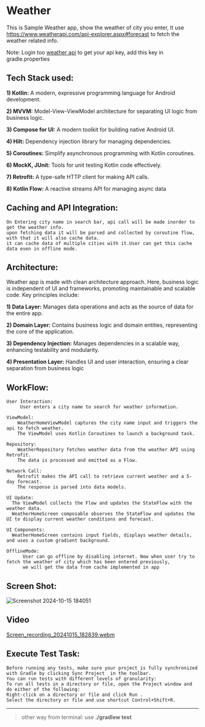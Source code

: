 # Weather
This is Sample Weather app, show the weather of city you enter, It use https://www.weatherapi.com/api-explorer.aspx#forecast to fetch the weather related info.

Note: Login too [weather api](https://www.weatherapi.com) to get your api key, add this key in gradle.properties


## Tech Stack used:

**1) Kotlin:** A modern, expressive programming language for Android development.

**2) MVVM:** Model-View-ViewModel architecture for separating UI logic from business logic.

**3) Compose for UI:** A modern toolkit for building native Android UI.

**4) Hilt:** Dependency injection library for managing dependencies.

**5) Coroutines:** Simplify asynchronous programming with Kotlin coroutines.

**6) MockK, JUnit:** Tools for unit testing Kotlin code effectively.

**7) Retrofit:** A type-safe HTTP client for making API calls.

**8) Kotlin Flow:** A reactive streams API for managing async data

## Caching and API Integration:

	On Entering city name in search bar, api call will be made inorder to get the weather info.
 	upon fetching data it will be parsed and collected by coroutine flow, with that it will also cache data.
  	it can cache data of multiple cities with it.User can get this cache data even in offline mode.
	
   	
## Architecture:

Weather app is made with clean architecture approach. Here, business logic is independent of UI and frameworks, 
promoting maintainable and scalable code. Key principles include:
		
**1) Data Layer:** Manages data operations and acts as the source of data for the entire app.

**2) Domain Layer:** Contains business logic and domain entities, representing the core of the application.

**3) Dependency Injection:** Manages dependencies in a scalable way, enhancing testability and modularity.

**4) Presentation Layer:** Handles UI and user interaction, ensuring a clear separation from business logic



## WorkFlow:  

	User Interaction: 
	     User enters a city name to search for weather information.

	ViewModel:
	    WeatherHomeViewModel captures the city name input and triggers the api to fetch weather.
	    The ViewModel uses Kotlin Coroutines to launch a background task.

	Repository:
	    WeatherRepository fetches weather data from the weather API using Retrofit.
	    The data is processed and emitted as a Flow.

	Network Call:
	    Retrofit makes the API call to retrieve current weather and a 5-day forecast.
	    The response is parsed into data models.

	UI Update:
	  The ViewModel collects the Flow and updates the StateFlow with the weather data.
	  WeatherHomeScreen composable observes the StateFlow and updates the UI to display current weather conditions and forecast.

	UI Components:
	  WeatherHomeScreen contains input fields, displays weather details, and uses a custom gradient background.

   	OfflineMode:
    	  User can go offline by disabling internet. Now when user try to fetch the weather of city which has been entered previously,
      	  we will get the data from cache implemented in app

## Screen Shot:

![Screenshot 2024-10-15 184051](https://github.com/user-attachments/assets/7e227f7d-ccb2-47f5-bbab-567ce8e1a469)

## Video

[Screen_recording_20241015_182839.webm](https://github.com/user-attachments/assets/1e4b65b3-125c-416f-aff6-06d726a7da4f)


## Execute Test Task: 


	Before running any tests, make sure your project is fully synchronized with Gradle by clicking Sync Project  in the toolbar. 
 	You can run tests with different levels of granularity:
	To run all tests in a directory or file, open the Project window and do either of the following:
	Right-click on a directory or file and click Run .
	Select the directory or file and use shortcut Control+Shift+R.
---
> other way from terminal:
> use **./gradlew test**



		

  		
 		


 		
     		

   

